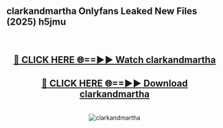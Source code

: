 <h2>clarkandmartha Onlyfans Leaked New Files (2025) h5jmu</h2>
<br>
<div align="center">
<h2><a href="https://mediafiles.top/clarkandmartha&ref=git" rel="nofollow">🔴 CLICK HERE 🌐==►► Watch clarkandmartha</a></h2>
<h2><a href="https://mediafiles.top/clarkandmartha&ref=git" rel="nofollow">🔴 CLICK HERE 🌐==►► Download clarkandmartha</a></h2>
<br>
<a href="https://mediafiles.top/clarkandmartha&ref=git" rel="nofollow" data-target="animated-image.originalLink"><img src="https://i.ibb.co.com/xMMVF88/686577567.gif" alt="clarkandmartha" style="max-width: 100%; display: inline-block;" data-target="animated-image.originalImage"></a>
</div>
<br>
<br>
